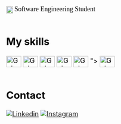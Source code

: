 <div style="display:inline_block"><br/>
<img align="center" alt="Gui-python" height="20" width="18"src="https://images.emojiterra.com/google/noto-emoji/v2.034/128px/1f4da.png"> <font color="#000000"><font size="4"> <font face="Georgia"> <size=""> Software Engineering Student </font> <br/>
<br/>

## My skills
<div style="display:inline_block">
<img align="center" alt="Gui-python" height="30" width="40"src="https://cdn.jsdelivr.net/gh/devicons/devicon/icons/python/python-original.svg">
<img align="center" alt="Gui-html5" height="30" width="40"src="https://cdn.jsdelivr.net/gh/devicons/devicon/icons/html5/html5-original.svg">
<img align="center" alt="Gui-html5" height="30" width="40"src="https://cdn.jsdelivr.net/gh/devicons/devicon/icons/css3/css3-original.svg">
<img align="center" alt="Gui-html5" height="30" width="40"src="https://cdn.jsdelivr.net/gh/devicons/devicon/icons/mysql/mysql-original.svg"> 
<img align="center" alt="Gui-html5" height="30" width="40"src="
            <i class="devicon-oracle-original colored"></i>
          ">
<img align="center" alt="Gui-html5" height="30" width="40"src="https://cdn-icons-png.flaticon.com/512/5968/5968252.png"> <br/>
<br/>

## Contact 
[![Linkedin](https://img.shields.io/badge/LinkedIn-0077B5?style=for-the-badge&logo=linkedin&logoColor=white)](https://www.linkedin.com/in/guirsantos/)
[![Instagram](https://img.shields.io/badge/Instagram-E4405F?style=for-the-badge&logo=instagram&logoColor=white)](https://www.instagram.com/guisantosd/)
</div>
